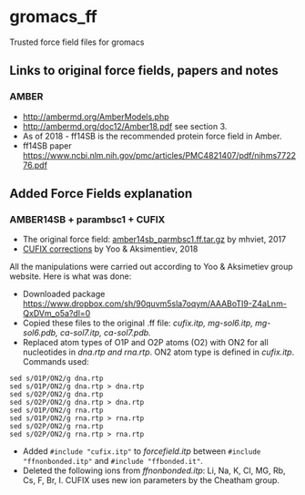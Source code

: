 # gromacs_ff
Trusted force field files for gromacs

## Links to original force fields, papers and notes
### AMBER
- http://ambermd.org/AmberModels.php
- http://ambermd.org/doc12/Amber18.pdf see section 3.
- As of 2018 -  ff14SB is the recommended protein force field in Amber.
- ff14SB paper https://www.ncbi.nlm.nih.gov/pmc/articles/PMC4821407/pdf/nihms772276.pdf

## Added Force Fields explanation 
### AMBER14SB + parambsc1 + CUFIX
 - The original force field: [amber14sb_parmbsc1.ff.tar.gz](http://www.gromacs.org/Downloads/User_contributions/Force_fields) by mhviet, 2017
 - [CUFIX corrections](http://bionano.physics.illinois.edu/CUFIX) by Yoo & Aksimentiev, 2018
 
 All the manipulations were carried out according to Yoo & Aksimetiev group website. Here is what was done:
   - Downloaded package https://www.dropbox.com/sh/90quvm5sla7oqym/AAABoTI9-Z4aLnm-QxDVm_o5a?dl=0
   - Copied these files to the original .ff file: *cufix.itp, 
                                                    mg-sol6.itp,
                                                    mg-sol6.pdb,
                                                    ca-sol7.itp,
                                                    ca-sol7.pdb.*
   -  Replaced atom types of O1P and O2P atoms (O2) with ON2 for all nucleotides in *dna.rtp and rna.rtp*. ON2 atom type is defined in *cufix.itp*.
   Commands used:
   ``` 
   sed s/O1P/ON2/g dna.rtp 
   sed s/O1P/ON2/g dna.rtp > dna.rtp
   sed s/O2P/ON2/g dna.rtp 
   sed s/O2P/ON2/g dna.rtp > dna.rtp
   sed s/O1P/ON2/g rna.rtp 
   sed s/O1P/ON2/g rna.rtp > rna.rtp
   sed s/O2P/ON2/g rna.rtp 
   sed s/O2P/ON2/g rna.rtp > rna.rtp
   ```
   - Added ``` #include "cufix.itp" ``` to *forcefield.itp* between ``` #include "ffnonbonded.itp" ``` and ``` #include "ffbonded.it" ```.
   - Deleted the following ions from *ffnonbonded.itp*: 
      Li, Na, K, Cl, MG, Rb, Cs, F, Br, I. 
      CUFIX uses new ion parameters by the Cheatham group.
   
